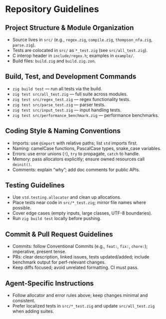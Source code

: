 # Repository Guidelines

## Project Structure & Module Organization
- Source lives in `src/` (e.g., `regex.zig`, `compile.zig`, `thompson_nfa.zig`, `parse.zig`).
- Tests are colocated in `src/` as `*_test.zig` (see `src/all_test.zig`).
- C interop header in `include/regex.h`; examples in `example/`.
- Build files: `build.zig` and `build.zig.zon`.

## Build, Test, and Development Commands
- `zig build test` — run all tests via the build.
- `zig test src/all_test.zig` — full suite across modules.
- `zig test src/regex_test.zig` — regex functionality tests.
- `zig test src/parse_test.zig` — parser tests.
- `zig test src/input_test.zig` — input handling tests.
- `zig test src/performance_benchmark.zig` — performance benchmarks.

## Coding Style & Naming Conventions
- Imports: use `@import` with relative paths; list `std` imports first.
- Naming: camelCase functions, PascalCase types, snake_case variables.
- Errors: use error unions (`!`), `try` to propagate, `catch` to handle.
- Memory: pass allocators explicitly; ensure owned resources call `deinit()`.
- Comments: explain “why”; add doc comments for public APIs.

## Testing Guidelines
- Use `std.testing.allocator` and clean up allocations.
- Place tests near code in `src/*_test.zig`; mirror file names where possible.
- Cover edge cases (empty inputs, large classes, UTF-8 boundaries).
- Run `zig build test` locally before pushing.

## Commit & Pull Request Guidelines
- Commits: follow Conventional Commits (e.g., `feat:`, `fix:`, `chore:`); imperative, present tense.
- PRs: clear description, linked issues, tests updated/added; include benchmark output for perf-relevant changes.
- Keep diffs focused; avoid unrelated formatting. CI must pass.

## Agent-Specific Instructions
- Follow allocator and error rules above; keep changes minimal and consistent.
- Prefer localized tests in `src/*_test.zig` and update `src/all_test.zig` when adding suites.
